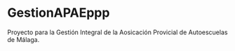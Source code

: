 # GestionAPAEppp

Proyecto para la Gestión Integral de la Aosicación Provicial de Autoescuelas de Málaga.


